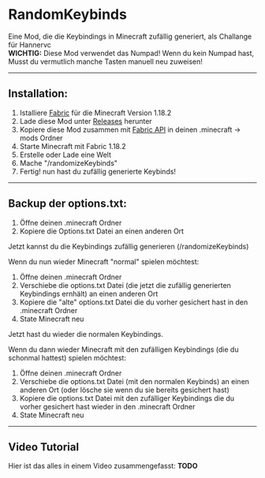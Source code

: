 # RandomKeybinds
Eine Mod, die die Keybindings in Minecraft zufällig generiert, als Challange für Hannervc \
__**WICHTIG:**__ Diese Mod verwendet das Numpad! Wenn du kein Numpad hast, Musst du vermutlich manche Tasten manuell neu zuweisen!

---

## Installation:
1. Istalliere [Fabric](https://fabricmc.net/use) für die Minecraft Version 1.18.2
2. Lade diese Mod unter [Releases](https://github.com/Letsric/RandomKeybinds/releases) herunter
3. Kopiere diese Mod zusammen mit [Fabric API](https://www.curseforge.com/minecraft/mc-mods/fabric-api/files/all) in deinen .minecraft -> mods Ordner
4. Starte Minecraft mit Fabric 1.18.2
5. Erstelle oder Lade eine Welt
6. Mache "/randomizeKeybinds"
7. Fertig! nun hast du zufällig generierte Keybinds!

---

## Backup der options.txt:
1. Öffne deinen .minecraft Ordner
2. Kopiere die Options.txt Datei an einen anderen Ort

Jetzt kannst du die Keybindings zufällig generieren (/randomizeKeybinds)

Wenn du nun wieder Minecraft "normal" spielen möchtest:

1. Öffne deinen .minecraft Ordner
2. Verschiebe die options.txt Datei (die jetzt die zufällig generierten Keybindings ernhält) an einen anderen Ort
3. Kopiere die "alte" options.txt Datei die du vorher gesichert hast in den .minecraft Ordner
4. State Minecraft neu

Jetzt hast du wieder die normalen Keybindings.

Wenn du dann wieder Minecraft mit den zufälligen Keybindings (die du schonmal hattest) spielen möchtest:

1. Öffne deinen .minecraft Ordner
2. Verschiebe die options.txt Datei (mit den normalen Keybinds) an einen anderen Ort (oder lösche sie wenn du sie bereits gesichert hast)
3. Kopiere die options.txt Datei mit den zufälliger Keybindings die du vorher gesichert hast wieder in den .minecraft Ordner
4. State Minecraft neu

---

## Video Tutorial
Hier ist das alles in einem Video zusammengefasst: **TODO**
